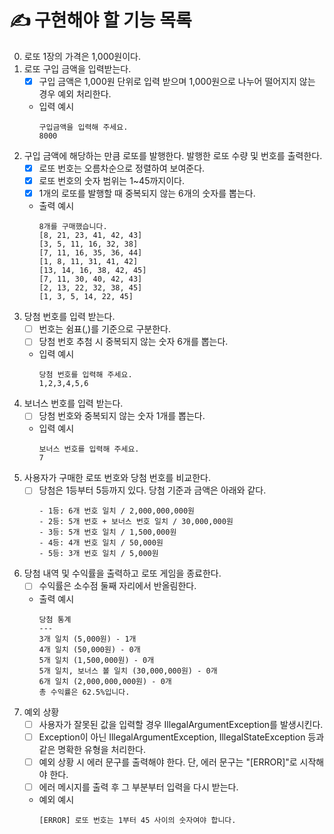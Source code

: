 # ✍️ 구현해야 할 기능 목록

0. 로또 1장의 가격은 1,000원이다.
1. 로또 구입 금액을 입력받는다.
    - [x] 구입 금액은 1,000원 단위로 입력 받으며 1,000원으로 나누어 떨어지지 않는 경우 예외 처리한다.
    - 입력 예시
      ```
      구입금액을 입력해 주세요.
      8000
      ```
2. 구입 금액에 해당하는 만큼 로또를 발행한다. 발행한 로또 수량 및 번호를 출력한다.
    - [x] 로또 번호는 오름차순으로 정렬하여 보여준다.
    - [x] 로또 번호의 숫자 범위는 1~45까지이다.
    - [x] 1개의 로또를 발행할 때 중복되지 않는 6개의 숫자를 뽑는다.
    - 출력 예시
      ```
      8개를 구매했습니다.
      [8, 21, 23, 41, 42, 43]
      [3, 5, 11, 16, 32, 38]
      [7, 11, 16, 35, 36, 44]
      [1, 8, 11, 31, 41, 42]
      [13, 14, 16, 38, 42, 45]
      [7, 11, 30, 40, 42, 43]
      [2, 13, 22, 32, 38, 45]
      [1, 3, 5, 14, 22, 45]
      ```
3. 당첨 번호를 입력 받는다.
    - [ ] 번호는 쉼표(,)를 기준으로 구분한다.
    - [ ] 당첨 번호 추첨 시 중복되지 않는 숫자 6개를 뽑는다.
    - 입력 예시
      ```
      당첨 번호를 입력해 주세요.
      1,2,3,4,5,6
      ```
4. 보너스 번호를 입력 받는다.
    - [ ] 당첨 번호와 중복되지 않는 숫자 1개를 뽑는다.
    - 입력 예시
      ```
      보너스 번호를 입력해 주세요.
      7
      ```
5. 사용자가 구매한 로또 번호와 당첨 번호를 비교한다.
    - [ ] 당첨은 1등부터 5등까지 있다. 당첨 기준과 금액은 아래와 같다.
      ```
      - 1등: 6개 번호 일치 / 2,000,000,000원
      - 2등: 5개 번호 + 보너스 번호 일치 / 30,000,000원
      - 3등: 5개 번호 일치 / 1,500,000원
      - 4등: 4개 번호 일치 / 50,000원
      - 5등: 3개 번호 일치 / 5,000원
      ```
6. 당첨 내역 및 수익률을 출력하고 로또 게임을 종료한다.
    - [ ] 수익률은 소수점 둘째 자리에서 반올림한다.
    - 출력 예시
      ```
      당첨 통계
      ---
      3개 일치 (5,000원) - 1개
      4개 일치 (50,000원) - 0개
      5개 일치 (1,500,000원) - 0개
      5개 일치, 보너스 볼 일치 (30,000,000원) - 0개
      6개 일치 (2,000,000,000원) - 0개
      총 수익률은 62.5%입니다.
      ```
6. 예외 상황
    - [ ] 사용자가 잘못된 값을 입력할 경우 IllegalArgumentException를 발생시킨다.
    - [ ] Exception이 아닌 IllegalArgumentException, IllegalStateException 등과 같은 명확한 유형을 처리한다.
    - [ ] 예외 상황 시 에러 문구를 출력해야 한다. 단, 에러 문구는 "[ERROR]"로 시작해야 한다.
    - [ ] 에러 메시지를 출력 후 그 부분부터 입력을 다시 받는다.
    - 예외 예시
      ```
      [ERROR] 로또 번호는 1부터 45 사이의 숫자여야 합니다.
      ```